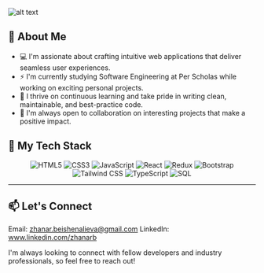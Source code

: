 
 ![alt text](<github-header-image (2).png>)

<!--
**zhanar2024/zhanar2024** is a ✨ _special_ ✨ repository because its `README.md` (this file) appears on your GitHub profile.
-->


## 🚀 About Me

* 💻 I'm assionate about crafting intuitive web applications that deliver seamless user experiences.
* ⚡ I'm currently studying Software Engineering at Per Scholas while working on exciting personal projects.
* 🌱 I thrive on continuous learning and take pride in writing clean, maintainable, and best-practice code.
* 🤝 I'm always open to collaboration on interesting projects that make a positive impact.

## 💼 My Tech Stack


<div align="center">
  <img src="https://img.shields.io/badge/HTML5-E34F26?style=for-the-badge&logo=html5&logoColor=white" alt="HTML5" />
  <img src="https://img.shields.io/badge/CSS3-1572B6?style=for-the-badge&logo=css3&logoColor=white" alt="CSS3" />
  <img src="https://img.shields.io/badge/JavaScript-F7DF1E?style=for-the-badge&logo=javascript&logoColor=black" alt="JavaScript" />
  <img src="https://img.shields.io/badge/React-61DAFB?style=for-the-badge&logo=react&logoColor=black" alt="React" />
  <img src="https://img.shields.io/badge/Redux-764ABC?style=for-the-badge&logo=redux&logoColor=white" alt="Redux" />
  <img src="https://img.shields.io/badge/Bootstrap-7952B3?style=for-the-badge&logo=bootstrap&logoColor=white" alt="Bootstrap" />
  <img src="https://img.shields.io/badge/Tailwind_CSS-38B2AC?style=for-the-badge&logo=tailwind-css&logoColor=white" alt="Tailwind CSS" />
  <img src="https://img.shields.io/badge/TypeScript-007ACC?style=for-the-badge&logo=typescript&logoColor=white" alt="TypeScript" />
  <img src="https://img.shields.io/badge/SQL-4479A1?style=for-the-badge&logo=postgresql&logoColor=white" alt="SQL" />
</div>

---

## 📫 Let's Connect
Email: zhanar.beishenalieva@gmail.com
LinkedIn: www.linkedin.com/zhanarb 

I'm always looking to connect with fellow developers and industry professionals, so feel free to reach out! 





